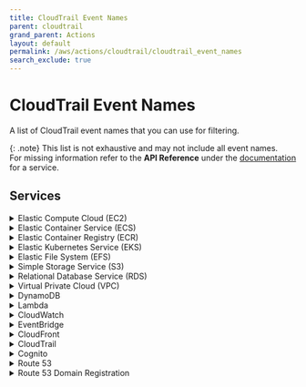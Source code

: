 ```yaml
---
title: CloudTrail Event Names
parent: cloudtrail
grand_parent: Actions
layout: default
permalink: /aws/actions/cloudtrail/cloudtrail_event_names
search_exclude: true
---
```


# CloudTrail Event Names

A list of CloudTrail event names that you can use for filtering.<br/>

{: .note}
This list is not exhaustive and may not include all event names.<br/>
For missing information refer to the **API Reference** under the [documentation](https://docs.aws.amazon.com/) for a service.

## Services

<details>
<summary>Elastic Compute Cloud (EC2)</summary>
<ul>
<li>AcceptReservedInstancesExchangeQuote</li>
<li>AcceptTransitGatewayMulticastDomainAssociations</li>
<li>AcceptTransitGatewayPeeringAttachment</li>
<li>AcceptTransitGatewayVpcAttachment</li>
<li>AcceptVpcEndpointConnections</li>
<li>AcceptVpcPeeringConnection</li>
<li>AdvertiseByoipCidr</li>
<li>AllocateAddress</li>
<li>AllocateHosts</li>
<li>AllocateIpamPoolCidr</li>
<li>ApplySecurityGroupsToClientVpnTargetNetwork</li>
<li>AssignIpv6Addresses</li>
<li>AssignPrivateIpAddresses</li>
<li>AssignPrivateNatGatewayAddress</li>
<li>AssociateAddress</li>
<li>AssociateClientVpnTargetNetwork</li>
<li>AssociateDhcpOptions</li>
<li>AssociateEnclaveCertificateIamRole</li>
<li>AssociateIamInstanceProfile</li>
<li>AssociateInstanceEventWindow</li>
<li>AssociateIpamByoasn</li>
<li>AssociateIpamResourceDiscovery</li>
<li>AssociateNatGatewayAddress</li>
<li>AssociateRouteTable</li>
<li>AssociateSubnetCidrBlock</li>
<li>AssociateTransitGatewayMulticastDomain</li>
<li>AssociateTransitGatewayPolicyTable</li>
<li>AssociateTransitGatewayRouteTable</li>
<li>AssociateTrunkInterface</li>
<li>AssociateVpcCidrBlock</li>
<li>AttachClassicLinkVpc</li>
<li>AttachInternetGateway</li>
<li>AttachNetworkInterface</li>
<li>AttachVerifiedAccessTrustProvider</li>
<li>AttachVolume</li>
<li>AttachVpnGateway</li>
<li>AuthorizeClientVpnIngress</li>
<li>AuthorizeSecurityGroupEgress</li>
<li>AuthorizeSecurityGroupIngress</li>
<li>BundleInstance</li>
<li>CancelBundleTask</li>
<li>CancelCapacityReservation</li>
<li>CancelCapacityReservationFleets</li>
<li>CancelConversionTask</li>
<li>CancelExportTask</li>
<li>CancelImageLaunchPermission</li>
<li>CancelImportTask</li>
<li>CancelReservedInstancesListing</li>
<li>CancelSpotFleetRequests</li>
<li>CancelSpotInstanceRequests</li>
<li>ConfirmProductInstance</li>
<li>CopyFpgaImage</li>
<li>CopyImage</li>
<li>CopySnapshot</li>
<li>CreateCapacityReservation</li>
<li>CreateCapacityReservationFleet</li>
<li>CreateCarrierGateway</li>
<li>CreateClientVpnEndpoint</li>
<li>CreateClientVpnRoute</li>
<li>CreateCoipCidr</li>
<li>CreateCoipPool</li>
<li>CreateCustomerGateway</li>
<li>CreateDefaultSubnet</li>
<li>CreateDefaultVpc</li>
<li>CreateDhcpOptions</li>
<li>CreateEgressOnlyInternetGateway</li>
<li>CreateFleet</li>
<li>CreateFlowLogs</li>
<li>CreateFpgaImage</li>
<li>CreateImage</li>
<li>CreateInstanceConnectEndpoint</li>
<li>CreateInstanceEventWindow</li>
<li>CreateInstanceExportTask</li>
<li>CreateInternetGateway</li>
<li>CreateIpam</li>
<li>CreateIpamPool</li>
<li>CreateIpamResourceDiscovery</li>
<li>CreateIpamScope</li>
<li>CreateKeyPair</li>
<li>CreateLaunchTemplate</li>
<li>CreateLaunchTemplateVersion</li>
<li>CreateLocalGatewayRoute</li>
<li>CreateLocalGatewayRouteTable</li>
<li>CreateLocalGatewayRouteTableVirtualInterfaceGroupAssociation</li>
<li>CreateLocalGatewayRouteTableVpcAssociation</li>
<li>CreateManagedPrefixList</li>
<li>CreateNatGateway</li>
<li>CreateNetworkAcl</li>
<li>CreateNetworkAclEntry</li>
<li>CreateNetworkInsightsAccessScope</li>
<li>CreateNetworkInsightsPath</li>
<li>CreateNetworkInterface</li>
<li>CreateNetworkInterfacePermission</li>
<li>CreatePlacementGroup</li>
<li>CreatePublicIpv4Pool</li>
<li>CreateReplaceRootVolumeTask</li>
<li>CreateReservedInstancesListing</li>
<li>CreateRestoreImageTask</li>
<li>CreateRoute</li>
<li>CreateRouteTable</li>
<li>CreateSecurityGroup</li>
<li>CreateSnapshot</li>
<li>CreateSnapshots</li>
<li>CreateSpotDatafeedSubscription</li>
<li>CreateStoreImageTask</li>
<li>CreateSubnet</li>
<li>CreateSubnetCidrReservation</li>
<li>CreateTags</li>
<li>CreateTrafficMirrorFilter</li>
<li>CreateTrafficMirrorFilterRule</li>
<li>CreateTrafficMirrorSession</li>
<li>CreateTrafficMirrorTarget</li>
<li>CreateTransitGateway</li>
<li>CreateTransitGatewayConnect</li>
<li>CreateTransitGatewayConnectPeer</li>
<li>CreateTransitGatewayMulticastDomain</li>
<li>CreateTransitGatewayPeeringAttachment</li>
<li>CreateTransitGatewayPolicyTable</li>
<li>CreateTransitGatewayPrefixListReference</li>
<li>CreateTransitGatewayRoute</li>
<li>CreateTransitGatewayRouteTable</li>
<li>CreateTransitGatewayRouteTableAnnouncement</li>
<li>CreateTransitGatewayVpcAttachment</li>
<li>CreateVerifiedAccessEndpoint</li>
<li>CreateVerifiedAccessGroup</li>
<li>CreateVerifiedAccessInstance</li>
<li>CreateVerifiedAccessTrustProvider</li>
<li>CreateVolume</li>
<li>CreateVpc</li>
<li>CreateVpcEndpoint</li>
<li>CreateVpcEndpointConnectionNotification</li>
<li>CreateVpcEndpointServiceConfiguration</li>
<li>CreateVpcPeeringConnection</li>
<li>CreateVpnConnection</li>
<li>CreateVpnConnectionRoute</li>
<li>CreateVpnGateway</li>
<li>DeleteCarrierGateway</li>
<li>DeleteClientVpnEndpoint</li>
<li>DeleteClientVpnRoute</li>
<li>DeleteCoipCidr</li>
<li>DeleteCoipPool</li>
<li>DeleteCustomerGateway</li>
<li>DeleteDhcpOptions</li>
<li>DeleteEgressOnlyInternetGateway</li>
<li>DeleteFleets</li>
<li>DeleteFlowLogs</li>
<li>DeleteFpgaImage</li>
<li>DeleteInstanceConnectEndpoint</li>
<li>DeleteInstanceEventWindow</li>
<li>DeleteInternetGateway</li>
<li>DeleteIpam</li>
<li>DeleteIpamPool</li>
<li>DeleteIpamResourceDiscovery</li>
<li>DeleteIpamScope</li>
<li>DeleteKeyPair</li>
<li>DeleteLaunchTemplate</li>
<li>DeleteLaunchTemplateVersions</li>
<li>DeleteLocalGatewayRoute</li>
<li>DeleteLocalGatewayRouteTable</li>
<li>DeleteLocalGatewayRouteTableVirtualInterfaceGroupAssociation</li>
<li>DeleteLocalGatewayRouteTableVpcAssociation</li>
<li>DeleteManagedPrefixList</li>
<li>DeleteNatGateway</li>
<li>DeleteNetworkAcl</li>
<li>DeleteNetworkAclEntry</li>
<li>DeleteNetworkInsightsAccessScope</li>
<li>DeleteNetworkInsightsAccessScopeAnalysis</li>
<li>DeleteNetworkInsightsAnalysis</li>
<li>DeleteNetworkInsightsPath</li>
<li>DeleteNetworkInterface</li>
<li>DeleteNetworkInterfacePermission</li>
<li>DeletePlacementGroup</li>
<li>DeletePublicIpv4Pool</li>
<li>DeleteQueuedReservedInstances</li>
<li>DeleteRoute</li>
<li>DeleteRouteTable</li>
<li>DeleteSecurityGroup</li>
<li>DeleteSnapshot</li>
<li>DeleteSpotDatafeedSubscription</li>
<li>DeleteSubnet</li>
<li>DeleteSubnetCidrReservation</li>
<li>DeleteTags</li>
<li>DeleteTrafficMirrorFilter</li>
<li>DeleteTrafficMirrorFilterRule</li>
<li>DeleteTrafficMirrorSession</li>
<li>DeleteTrafficMirrorTarget</li>
<li>DeleteTransitGateway</li>
<li>DeleteTransitGatewayConnect</li>
<li>DeleteTransitGatewayConnectPeer</li>
<li>DeleteTransitGatewayMulticastDomain</li>
<li>DeleteTransitGatewayPeeringAttachment</li>
<li>DeleteTransitGatewayPolicyTable</li>
<li>DeleteTransitGatewayPrefixListReference</li>
<li>DeleteTransitGatewayRoute</li>
<li>DeleteTransitGatewayRouteTable</li>
<li>DeleteTransitGatewayRouteTableAnnouncement</li>
<li>DeleteTransitGatewayVpcAttachment</li>
<li>DeleteVerifiedAccessEndpoint</li>
<li>DeleteVerifiedAccessGroup</li>
<li>DeleteVerifiedAccessInstance</li>
<li>DeleteVerifiedAccessTrustProvider</li>
<li>DeleteVolume</li>
<li>DeleteVpc</li>
<li>DeleteVpcEndpointConnectionNotifications</li>
<li>DeleteVpcEndpoints</li>
<li>DeleteVpcEndpointServiceConfigurations</li>
<li>DeleteVpcPeeringConnection</li>
<li>DeleteVpnConnection</li>
<li>DeleteVpnConnectionRoute</li>
<li>DeleteVpnGateway</li>
<li>DeprovisionByoipCidr</li>
<li>DeprovisionIpamByoasn</li>
<li>DeprovisionIpamPoolCidr</li>
<li>DeprovisionPublicIpv4PoolCidr</li>
<li>DeregisterImage</li>
<li>DeregisterInstanceEventNotificationAttributes</li>
<li>DeregisterTransitGatewayMulticastGroupMembers</li>
<li>DeregisterTransitGatewayMulticastGroupSources</li>
<li>DescribeAccountAttributes</li>
<li>DescribeAddresses</li>
<li>DescribeAddressesAttribute</li>
<li>DescribeAddressTransfers</li>
<li>DescribeAggregateIdFormat</li>
<li>DescribeAvailabilityZones</li>
<li>DescribeAwsNetworkPerformanceMetricSubscriptions</li>
<li>DescribeBundleTasks</li>
<li>DescribeByoipCidrs</li>
<li>DescribeCapacityBlockOfferings</li>
<li>DescribeCapacityReservationFleets</li>
<li>DescribeCapacityReservations</li>
<li>DescribeCarrierGateways</li>
<li>DescribeClassicLinkInstances</li>
<li>DescribeClientVpnAuthorizationRules</li>
<li>DescribeClientVpnConnections</li>
<li>DescribeClientVpnEndpoints</li>
<li>DescribeClientVpnRoutes</li>
<li>DescribeClientVpnTargetNetworks</li>
<li>DescribeCoipPools</li>
<li>DescribeConversionTasks</li>
<li>DescribeCustomerGateways</li>
<li>DescribeDhcpOptions</li>
<li>DescribeEgressOnlyInternetGateways</li>
<li>DescribeElasticGpus</li>
<li>DescribeExportImageTasks</li>
<li>DescribeExportTasks</li>
<li>DescribeFastLaunchImages</li>
<li>DescribeFastSnapshotRestores</li>
<li>DescribeFleetHistory</li>
<li>DescribeFleetInstances</li>
<li>DescribeFleets</li>
<li>DescribeFlowLogs</li>
<li>DescribeFpgaImageAttribute</li>
<li>DescribeFpgaImages</li>
<li>DescribeHostReservationOfferings</li>
<li>DescribeHostReservations</li>
<li>DescribeHosts</li>
<li>DescribeIamInstanceProfileAssociations</li>
<li>DescribeIdentityIdFormat</li>
<li>DescribeIdFormat</li>
<li>DescribeImageAttribute</li>
<li>DescribeImages</li>
<li>DescribeImportImageTasks</li>
<li>DescribeImportSnapshotTasks</li>
<li>DescribeInstanceAttribute</li>
<li>DescribeInstanceConnectEndpoints</li>
<li>DescribeInstanceCreditSpecifications</li>
<li>DescribeInstanceEventNotificationAttributes</li>
<li>DescribeInstanceEventWindows</li>
<li>DescribeInstances</li>
<li>DescribeInstanceStatus</li>
<li>DescribeInstanceTopology</li>
<li>DescribeInstanceTypeOfferings</li>
<li>DescribeInstanceTypes</li>
<li>DescribeInternetGateways</li>
<li>DescribeIpamByoasn</li>
<li>DescribeIpamPools</li>
<li>DescribeIpamResourceDiscoveries</li>
<li>DescribeIpamResourceDiscoveryAssociations</li>
<li>DescribeIpams</li>
<li>DescribeIpamScopes</li>
<li>DescribeIpv6Pools</li>
<li>DescribeKeyPairs</li>
<li>DescribeLaunchTemplates</li>
<li>DescribeLaunchTemplateVersions</li>
<li>DescribeLocalGatewayRouteTables</li>
<li>DescribeLocalGatewayRouteTableVirtualInterfaceGroupAssociations</li>
<li>DescribeLocalGatewayRouteTableVpcAssociations</li>
<li>DescribeLocalGateways</li>
<li>DescribeLocalGatewayVirtualInterfaceGroups</li>
<li>DescribeLocalGatewayVirtualInterfaces</li>
<li>DescribeLockedSnapshots</li>
<li>DescribeMacHosts</li>
<li>DescribeManagedPrefixLists</li>
<li>DescribeMovingAddresses</li>
<li>DescribeNatGateways</li>
<li>DescribeNetworkAcls</li>
<li>DescribeNetworkInsightsAccessScopeAnalyses</li>
<li>DescribeNetworkInsightsAccessScopes</li>
<li>DescribeNetworkInsightsAnalyses</li>
<li>DescribeNetworkInsightsPaths</li>
<li>DescribeNetworkInterfaceAttribute</li>
<li>DescribeNetworkInterfacePermissions</li>
<li>DescribeNetworkInterfaces</li>
<li>DescribePlacementGroups</li>
<li>DescribePrefixLists</li>
<li>DescribePrincipalIdFormat</li>
<li>DescribePublicIpv4Pools</li>
<li>DescribeRegions</li>
<li>DescribeReplaceRootVolumeTasks</li>
<li>DescribeReservedInstances</li>
<li>DescribeReservedInstancesListings</li>
<li>DescribeReservedInstancesModifications</li>
<li>DescribeReservedInstancesOfferings</li>
<li>DescribeRouteTables</li>
<li>DescribeScheduledInstanceAvailability</li>
<li>DescribeScheduledInstances</li>
<li>DescribeSecurityGroupReferences</li>
<li>DescribeSecurityGroupRules</li>
<li>DescribeSecurityGroups</li>
<li>DescribeSnapshotAttribute</li>
<li>DescribeSnapshots</li>
<li>DescribeSnapshotTierStatus</li>
<li>DescribeSpotDatafeedSubscription</li>
<li>DescribeSpotFleetInstances</li>
<li>DescribeSpotFleetRequestHistory</li>
<li>DescribeSpotFleetRequests</li>
<li>DescribeSpotInstanceRequests</li>
<li>DescribeSpotPriceHistory</li>
<li>DescribeStaleSecurityGroups</li>
<li>DescribeStoreImageTasks</li>
<li>DescribeSubnets</li>
<li>DescribeTags</li>
<li>DescribeTrafficMirrorFilters</li>
<li>DescribeTrafficMirrorSessions</li>
<li>DescribeTrafficMirrorTargets</li>
<li>DescribeTransitGatewayAttachments</li>
<li>DescribeTransitGatewayConnectPeers</li>
<li>DescribeTransitGatewayConnects</li>
<li>DescribeTransitGatewayMulticastDomains</li>
<li>DescribeTransitGatewayPeeringAttachments</li>
<li>DescribeTransitGatewayPolicyTables</li>
<li>DescribeTransitGatewayRouteTableAnnouncements</li>
<li>DescribeTransitGatewayRouteTables</li>
<li>DescribeTransitGateways</li>
<li>DescribeTransitGatewayVpcAttachments</li>
<li>DescribeTrunkInterfaceAssociations</li>
<li>DescribeVerifiedAccessEndpoints</li>
<li>DescribeVerifiedAccessGroups</li>
<li>DescribeVerifiedAccessInstanceLoggingConfigurations</li>
<li>DescribeVerifiedAccessInstances</li>
<li>DescribeVerifiedAccessTrustProviders</li>
<li>DescribeVolumeAttribute</li>
<li>DescribeVolumes</li>
<li>DescribeVolumesModifications</li>
<li>DescribeVolumeStatus</li>
<li>DescribeVpcAttribute</li>
<li>DescribeVpcClassicLink</li>
<li>DescribeVpcClassicLinkDnsSupport</li>
<li>DescribeVpcEndpointConnectionNotifications</li>
<li>DescribeVpcEndpointConnections</li>
<li>DescribeVpcEndpoints</li>
<li>DescribeVpcEndpointServiceConfigurations</li>
<li>DescribeVpcEndpointServicePermissions</li>
<li>DescribeVpcEndpointServices</li>
<li>DescribeVpcPeeringConnections</li>
<li>DescribeVpcs</li>
<li>DescribeVpnConnections</li>
<li>DescribeVpnGateways</li>
<li>DetachClassicLinkVpc</li>
<li>DetachInternetGateway</li>
<li>DetachNetworkInterface</li>
<li>DetachVerifiedAccessTrustProvider</li>
<li>DetachVolume</li>
<li>DetachVpnGateway</li>
<li>DisableAddressTransfer</li>
<li>DisableAwsNetworkPerformanceMetricSubscription</li>
<li>DisableEbsEncryptionByDefault</li>
<li>DisableFastLaunch</li>
<li>DisableFastSnapshotRestores</li>
<li>DisableImage</li>
<li>DisableImageBlockPublicAccess</li>
<li>DisableImageDeprecation</li>
<li>DisableIpamOrganizationAdminAccount</li>
<li>DisableSerialConsoleAccess</li>
<li>DisableSnapshotBlockPublicAccess</li>
<li>DisableTransitGatewayRouteTablePropagation</li>
<li>DisableVgwRoutePropagation</li>
<li>DisableVpcClassicLink</li>
<li>DisableVpcClassicLinkDnsSupport</li>
<li>DisassociateAddress</li>
<li>DisassociateClientVpnTargetNetwork</li>
<li>DisassociateEnclaveCertificateIamRole</li>
<li>DisassociateIamInstanceProfile</li>
<li>DisassociateInstanceEventWindow</li>
<li>DisassociateIpamByoasn</li>
<li>DisassociateIpamResourceDiscovery</li>
<li>DisassociateNatGatewayAddress</li>
<li>DisassociateRouteTable</li>
<li>DisassociateSubnetCidrBlock</li>
<li>DisassociateTransitGatewayMulticastDomain</li>
<li>DisassociateTransitGatewayPolicyTable</li>
<li>DisassociateTransitGatewayRouteTable</li>
<li>DisassociateTrunkInterface</li>
<li>DisassociateVpcCidrBlock</li>
<li>EnableAddressTransfer</li>
<li>EnableAwsNetworkPerformanceMetricSubscription</li>
<li>EnableEbsEncryptionByDefault</li>
<li>EnableFastLaunch</li>
<li>EnableFastSnapshotRestores</li>
<li>EnableImage</li>
<li>EnableImageBlockPublicAccess</li>
<li>EnableImageDeprecation</li>
<li>EnableIpamOrganizationAdminAccount</li>
<li>EnableReachabilityAnalyzerOrganizationSharing</li>
<li>EnableSerialConsoleAccess</li>
<li>EnableSnapshotBlockPublicAccess</li>
<li>EnableTransitGatewayRouteTablePropagation</li>
<li>EnableVgwRoutePropagation</li>
<li>EnableVolumeIO</li>
<li>EnableVpcClassicLink</li>
<li>EnableVpcClassicLinkDnsSupport</li>
<li>ExportClientVpnClientCertificateRevocationList</li>
<li>ExportClientVpnClientConfiguration</li>
<li>ExportImage</li>
<li>ExportTransitGatewayRoutes</li>
<li>GetAssociatedEnclaveCertificateIamRoles</li>
<li>GetAssociatedIpv6PoolCidrs</li>
<li>GetAwsNetworkPerformanceData</li>
<li>GetCapacityReservationUsage</li>
<li>GetCoipPoolUsage</li>
<li>GetConsoleOutput</li>
<li>GetConsoleScreenshot</li>
<li>GetDefaultCreditSpecification</li>
<li>GetEbsDefaultKmsKeyId</li>
<li>GetEbsEncryptionByDefault</li>
<li>GetFlowLogsIntegrationTemplate</li>
<li>GetGroupsForCapacityReservation</li>
<li>GetHostReservationPurchasePreview</li>
<li>GetImageBlockPublicAccessState</li>
<li>GetInstanceMetadataDefaults</li>
<li>GetInstanceTypesFromInstanceRequirements</li>
<li>GetInstanceUefiData</li>
<li>GetIpamAddressHistory</li>
<li>GetIpamDiscoveredAccounts</li>
<li>GetIpamDiscoveredPublicAddresses</li>
<li>GetIpamDiscoveredResourceCidrs</li>
<li>GetIpamPoolAllocations</li>
<li>GetIpamPoolCidrs</li>
<li>GetIpamResourceCidrs</li>
<li>GetLaunchTemplateData</li>
<li>GetManagedPrefixListAssociations</li>
<li>GetManagedPrefixListEntries</li>
<li>GetNetworkInsightsAccessScopeAnalysisFindings</li>
<li>GetNetworkInsightsAccessScopeContent</li>
<li>GetPasswordData</li>
<li>GetReservedInstancesExchangeQuote</li>
<li>GetSecurityGroupsForVpc</li>
<li>GetSerialConsoleAccessStatus</li>
<li>GetSnapshotBlockPublicAccessState</li>
<li>GetSpotPlacementScores</li>
<li>GetSubnetCidrReservations</li>
<li>GetTransitGatewayAttachmentPropagations</li>
<li>GetTransitGatewayMulticastDomainAssociations</li>
<li>GetTransitGatewayPolicyTableAssociations</li>
<li>GetTransitGatewayPolicyTableEntries</li>
<li>GetTransitGatewayPrefixListReferences</li>
<li>GetTransitGatewayRouteTableAssociations</li>
<li>GetTransitGatewayRouteTablePropagations</li>
<li>GetVerifiedAccessEndpointPolicy</li>
<li>GetVerifiedAccessGroupPolicy</li>
<li>GetVpnConnectionDeviceSampleConfiguration</li>
<li>GetVpnConnectionDeviceTypes</li>
<li>GetVpnTunnelReplacementStatus</li>
<li>ImportClientVpnClientCertificateRevocationList</li>
<li>ImportImage</li>
<li>ImportInstance</li>
<li>ImportKeyPair</li>
<li>ImportSnapshot</li>
<li>ImportVolume</li>
<li>ListImagesInRecycleBin</li>
<li>ListSnapshotsInRecycleBin</li>
<li>LockSnapshot</li>
<li>ModifyAddressAttribute</li>
<li>ModifyAvailabilityZoneGroup</li>
<li>ModifyCapacityReservation</li>
<li>ModifyCapacityReservationFleet</li>
<li>ModifyClientVpnEndpoint</li>
<li>ModifyDefaultCreditSpecification</li>
<li>ModifyEbsDefaultKmsKeyId</li>
<li>ModifyFleet</li>
<li>ModifyFpgaImageAttribute</li>
<li>ModifyHosts</li>
<li>ModifyIdentityIdFormat</li>
<li>ModifyIdFormat</li>
<li>ModifyImageAttribute</li>
<li>ModifyInstanceAttribute</li>
<li>ModifyInstanceCapacityReservationAttributes</li>
<li>ModifyInstanceCreditSpecification</li>
<li>ModifyInstanceEventStartTime</li>
<li>ModifyInstanceEventWindow</li>
<li>ModifyInstanceMaintenanceOptions</li>
<li>ModifyInstanceMetadataDefaults</li>
<li>ModifyInstanceMetadataOptions</li>
<li>ModifyInstancePlacement</li>
<li>ModifyIpam</li>
<li>ModifyIpamPool</li>
<li>ModifyIpamResourceCidr</li>
<li>ModifyIpamResourceDiscovery</li>
<li>ModifyIpamScope</li>
<li>ModifyLaunchTemplate</li>
<li>ModifyLocalGatewayRoute</li>
<li>ModifyManagedPrefixList</li>
<li>ModifyNetworkInterfaceAttribute</li>
<li>ModifyPrivateDnsNameOptions</li>
<li>ModifyReservedInstances</li>
<li>ModifySecurityGroupRules</li>
<li>ModifySnapshotAttribute</li>
<li>ModifySnapshotTier</li>
<li>ModifySpotFleetRequest</li>
<li>ModifySubnetAttribute</li>
<li>ModifyTrafficMirrorFilterNetworkServices</li>
<li>ModifyTrafficMirrorFilterRule</li>
<li>ModifyTrafficMirrorSession</li>
<li>ModifyTransitGateway</li>
<li>ModifyTransitGatewayPrefixListReference</li>
<li>ModifyTransitGatewayVpcAttachment</li>
<li>ModifyVerifiedAccessEndpoint</li>
<li>ModifyVerifiedAccessEndpointPolicy</li>
<li>ModifyVerifiedAccessGroup</li>
<li>ModifyVerifiedAccessGroupPolicy</li>
<li>ModifyVerifiedAccessInstance</li>
<li>ModifyVerifiedAccessInstanceLoggingConfiguration</li>
<li>ModifyVerifiedAccessTrustProvider</li>
<li>ModifyVolume</li>
<li>ModifyVolumeAttribute</li>
<li>ModifyVpcAttribute</li>
<li>ModifyVpcEndpoint</li>
<li>ModifyVpcEndpointConnectionNotification</li>
<li>ModifyVpcEndpointServiceConfiguration</li>
<li>ModifyVpcEndpointServicePayerResponsibility</li>
<li>ModifyVpcEndpointServicePermissions</li>
<li>ModifyVpcPeeringConnectionOptions</li>
<li>ModifyVpcTenancy</li>
<li>ModifyVpnConnection</li>
<li>ModifyVpnConnectionOptions</li>
<li>ModifyVpnTunnelCertificate</li>
<li>ModifyVpnTunnelOptions</li>
<li>MonitorInstances</li>
<li>MoveAddressToVpc</li>
<li>MoveByoipCidrToIpam</li>
<li>ProvisionByoipCidr</li>
<li>ProvisionIpamByoasn</li>
<li>ProvisionIpamPoolCidr</li>
<li>ProvisionPublicIpv4PoolCidr</li>
<li>PurchaseCapacityBlock</li>
<li>PurchaseHostReservation</li>
<li>PurchaseReservedInstancesOffering</li>
<li>PurchaseScheduledInstances</li>
<li>RebootInstances</li>
<li>RegisterImage</li>
<li>RegisterInstanceEventNotificationAttributes</li>
<li>RegisterTransitGatewayMulticastGroupMembers</li>
<li>RegisterTransitGatewayMulticastGroupSources</li>
<li>RejectTransitGatewayMulticastDomainAssociations</li>
<li>RejectTransitGatewayPeeringAttachment</li>
<li>RejectTransitGatewayVpcAttachment</li>
<li>RejectVpcEndpointConnections</li>
<li>RejectVpcPeeringConnection</li>
<li>ReleaseAddress</li>
<li>ReleaseHosts</li>
<li>ReleaseIpamPoolAllocation</li>
<li>ReplaceIamInstanceProfileAssociation</li>
<li>ReplaceNetworkAclAssociation</li>
<li>ReplaceNetworkAclEntry</li>
<li>ReplaceRoute</li>
<li>ReplaceRouteTableAssociation</li>
<li>ReplaceTransitGatewayRoute</li>
<li>ReplaceVpnTunnel</li>
<li>ReportInstanceStatus</li>
<li>RequestSpotFleet</li>
<li>RequestSpotInstances</li>
<li>ResetAddressAttribute</li>
<li>ResetEbsDefaultKmsKeyId</li>
<li>ResetFpgaImageAttribute</li>
<li>ResetImageAttribute</li>
<li>ResetInstanceAttribute</li>
<li>ResetNetworkInterfaceAttribute</li>
<li>ResetSnapshotAttribute</li>
<li>RestoreAddressToClassic</li>
<li>RestoreImageFromRecycleBin</li>
<li>RestoreManagedPrefixListVersion</li>
<li>RestoreSnapshotFromRecycleBin</li>
<li>RestoreSnapshotTier</li>
<li>RevokeClientVpnIngress</li>
<li>RevokeSecurityGroupEgress</li>
<li>RevokeSecurityGroupIngress</li>
<li>RunInstances</li>
<li>RunScheduledInstances</li>
<li>SearchLocalGatewayRoutes</li>
<li>SearchTransitGatewayMulticastGroups</li>
<li>SearchTransitGatewayRoutes</li>
<li>SendDiagnosticInterrupt</li>
<li>StartInstances</li>
<li>StartNetworkInsightsAccessScopeAnalysis</li>
<li>StartNetworkInsightsAnalysis</li>
<li>StartVpcEndpointServicePrivateDnsVerification</li>
<li>StopInstances</li>
<li>TerminateClientVpnConnections</li>
<li>TerminateInstances</li>
<li>UnassignIpv6Addresses</li>
<li>UnassignPrivateIpAddresses</li>
<li>UnassignPrivateNatGatewayAddress</li>
<li>UnlockSnapshot</li>
<li>UnmonitorInstances</li>
<li>UpdateSecurityGroupRuleDescriptionsEgress</li>
<li>UpdateSecurityGroupRuleDescriptionsIngress</li>
<li>WithdrawByoipCidr</li>
</ul>
</details>

<details>
<summary>Elastic Container Service (ECS)</summary>
<ul>
<li>CreateCapacityProvider</li>
<li>CreateCluster</li>
<li>CreateService</li>
<li>CreateTaskSet</li>
<li>DeleteAccountSetting</li>
<li>DeleteAttributes</li>
<li>DeleteCapacityProvider</li>
<li>DeleteCluster</li>
<li>DeleteService</li>
<li>DeleteTaskDefinitions</li>
<li>DeleteTaskSet</li>
<li>DeregisterContainerInstance</li>
<li>DeregisterTaskDefinition</li>
<li>DescribeCapacityProviders</li>
<li>DescribeClusters</li>
<li>DescribeContainerInstances</li>
<li>DescribeServices</li>
<li>DescribeTaskDefinition</li>
<li>DescribeTasks</li>
<li>DescribeTaskSets</li>
<li>DiscoverPollEndpoint</li>
<li>ExecuteCommand</li>
<li>GetTaskProtection</li>
<li>ListAccountSettings</li>
<li>ListAttributes</li>
<li>ListClusters</li>
<li>ListContainerInstances</li>
<li>ListServices</li>
<li>ListServicesByNamespace</li>
<li>ListTagsForResource</li>
<li>ListTaskDefinitionFamilies</li>
<li>ListTaskDefinitions</li>
<li>ListTasks</li>
<li>PutAccountSetting</li>
<li>PutAccountSettingDefault</li>
<li>PutAttributes</li>
<li>PutClusterCapacityProviders</li>
<li>RegisterContainerInstance</li>
<li>RegisterTaskDefinition</li>
<li>RunTask</li>
<li>StartTask</li>
<li>StopTask</li>
<li>SubmitAttachmentStateChanges</li>
<li>SubmitContainerStateChange</li>
<li>SubmitTaskStateChange</li>
<li>TagResource</li>
<li>UntagResource</li>
<li>UpdateCapacityProvider</li>
<li>UpdateCluster</li>
<li>UpdateClusterSettings</li>
<li>UpdateContainerAgent</li>
<li>UpdateContainerInstancesState</li>
<li>UpdateService</li>
<li>UpdateServicePrimaryTaskSet</li>
<li>UpdateTaskProtection</li>
<li>UpdateTaskSet</li>
</ul>
</details>

<details>
<summary>Elastic Container Registry (ECR)</summary>
<ul>
<li>BatchCheckLayerAvailability</li>
<li>BatchDeleteImage</li>
<li>BatchGetImage</li>
<li>BatchGetRepositoryScanningConfiguration</li>
<li>CompleteLayerUpload</li>
<li>CreatePullThroughCacheRule</li>
<li>CreateRepository</li>
<li>DeleteLifecyclePolicy</li>
<li>DeletePullThroughCacheRule</li>
<li>DeleteRegistryPolicy</li>
<li>DeleteRepository</li>
<li>DeleteRepositoryPolicy</li>
<li>DescribeImageReplicationStatus</li>
<li>DescribeImages</li>
<li>DescribeImageScanFindings</li>
<li>DescribePullThroughCacheRules</li>
<li>DescribeRegistry</li>
<li>DescribeRepositories</li>
<li>GetAuthorizationToken</li>
<li>GetDownloadUrlForLayer</li>
<li>GetLifecyclePolicy</li>
<li>GetLifecyclePolicyPreview</li>
<li>GetRegistryPolicy</li>
<li>GetRegistryScanningConfiguration</li>
<li>GetRepositoryPolicy</li>
<li>InitiateLayerUpload</li>
<li>ListImages</li>
<li>ListTagsForResource</li>
<li>PutImage</li>
<li>PutImageScanningConfiguration</li>
<li>PutImageTagMutability</li>
<li>PutLifecyclePolicy</li>
<li>PutRegistryPolicy</li>
<li>PutRegistryScanningConfiguration</li>
<li>PutReplicationConfiguration</li>
<li>SetRepositoryPolicy</li>
<li>StartImageScan</li>
<li>StartLifecyclePolicyPreview</li>
<li>TagResource</li>
<li>UntagResource</li>
<li>UpdatePullThroughCacheRule</li>
<li>UploadLayerPart</li>
<li>ValidatePullThroughCacheRule</li>
</ul>
</details>

<details>
<summary>Elastic Kubernetes Service (EKS)</summary>
<ul>
<li>AssociateAccessPolicy</li>
<li>AssociateEncryptionConfig</li>
<li>AssociateIdentityProviderConfig</li>
<li>CreateAccessEntry</li>
<li>CreateAddon</li>
<li>CreateCluster</li>
<li>CreateEksAnywhereSubscription</li>
<li>CreateFargateProfile</li>
<li>CreateNodegroup</li>
<li>CreatePodIdentityAssociation</li>
<li>DeleteAccessEntry</li>
<li>DeleteAddon</li>
<li>DeleteCluster</li>
<li>DeleteEksAnywhereSubscription</li>
<li>DeleteFargateProfile</li>
<li>DeleteNodegroup</li>
<li>DeletePodIdentityAssociation</li>
<li>DeregisterCluster</li>
<li>DescribeAccessEntry</li>
<li>DescribeAddon</li>
<li>DescribeAddonConfiguration</li>
<li>DescribeAddonVersions</li>
<li>DescribeCluster</li>
<li>DescribeEksAnywhereSubscription</li>
<li>DescribeFargateProfile</li>
<li>DescribeIdentityProviderConfig</li>
<li>DescribeInsight</li>
<li>DescribeNodegroup</li>
<li>DescribePodIdentityAssociation</li>
<li>DescribeUpdate</li>
<li>DisassociateAccessPolicy</li>
<li>DisassociateIdentityProviderConfig</li>
<li>ListAccessEntries</li>
<li>ListAccessPolicies</li>
<li>ListAddons</li>
<li>ListAssociatedAccessPolicies</li>
<li>ListClusters</li>
<li>ListEksAnywhereSubscriptions</li>
<li>ListFargateProfiles</li>
<li>ListIdentityProviderConfigs</li>
<li>ListInsights</li>
<li>ListNodegroups</li>
<li>ListPodIdentityAssociations</li>
<li>ListTagsForResource</li>
<li>ListUpdates</li>
<li>RegisterCluster</li>
<li>TagResource</li>
<li>UntagResource</li>
<li>UpdateAccessEntry</li>
<li>UpdateAddon</li>
<li>UpdateClusterConfig</li>
<li>UpdateClusterVersion</li>
<li>UpdateEksAnywhereSubscription</li>
<li>UpdateNodegroupConfig</li>
<li>UpdateNodegroupVersion</li>
<li>UpdatePodIdentityAssociation</li>
</ul>
</details>

<details>
<summary>Elastic File System (EFS)</summary>
<ul>
<li>CreateAccessPoint</li>
<li>CreateFileSystem</li>
<li>CreateMountTarget</li>
<li>CreateReplicationConfiguration</li>
<li>CreateTags</li>
<li>DeleteAccessPoint</li>
<li>DeleteFileSystem</li>
<li>DeleteFileSystemPolicy</li>
<li>DeleteMountTarget</li>
<li>DeleteReplicationConfiguration</li>
<li>DeleteTags</li>
<li>DescribeAccessPoints</li>
<li>DescribeAccountPreferences</li>
<li>DescribeBackupPolicy</li>
<li>DescribeFileSystemPolicy</li>
<li>DescribeFileSystems</li>
<li>DescribeLifecycleConfiguration</li>
<li>DescribeMountTargets</li>
<li>DescribeMountTargetSecurityGroups</li>
<li>DescribeReplicationConfigurations</li>
<li>DescribeTags</li>
<li>ListTagsForResource</li>
<li>ModifyMountTargetSecurityGroups</li>
<li>PutAccountPreferences</li>
<li>PutBackupPolicy</li>
<li>PutFileSystemPolicy</li>
<li>PutLifecycleConfiguration</li>
<li>TagResource</li>
<li>UntagResource</li>
<li>UpdateFileSystem</li>
<li>UpdateFileSystemProtection</li>
</ul>
</details>

<details>
<summary>Simple Storage Service (S3)</summary>
<ul>
<li>AbortMultipartUpload</li>
<li>CompleteMultipartUpload</li>
<li>CopyObject</li>
<li>CreateBucket</li>
<li>CreateMultipartUpload</li>
<li>CreateSession</li>
<li>DeleteBucket</li>
<li>DeleteBucketAnalyticsConfiguration</li>
<li>DeleteBucketCors</li>
<li>DeleteBucketEncryption</li>
<li>DeleteBucketIntelligentTieringConfiguration</li>
<li>DeleteBucketInventoryConfiguration</li>
<li>DeleteBucketLifecycle</li>
<li>DeleteBucketMetricsConfiguration</li>
<li>DeleteBucketOwnershipControls</li>
<li>DeleteBucketPolicy</li>
<li>DeleteBucketReplication</li>
<li>DeleteBucketTagging</li>
<li>DeleteBucketWebsite</li>
<li>DeleteObject</li>
<li>DeleteObjects</li>
<li>DeleteObjectTagging</li>
<li>DeletePublicAccessBlock</li>
<li>GetBucketAccelerateConfiguration</li>
<li>GetBucketAcl</li>
<li>GetBucketAnalyticsConfiguration</li>
<li>GetBucketCors</li>
<li>GetBucketEncryption</li>
<li>GetBucketIntelligentTieringConfiguration</li>
<li>GetBucketInventoryConfiguration</li>
<li>GetBucketLifecycle</li>
<li>GetBucketLifecycleConfiguration</li>
<li>GetBucketLocation</li>
<li>GetBucketLogging</li>
<li>GetBucketMetricsConfiguration</li>
<li>GetBucketNotification</li>
<li>GetBucketNotificationConfiguration</li>
<li>GetBucketOwnershipControls</li>
<li>GetBucketPolicy</li>
<li>GetBucketPolicyStatus</li>
<li>GetBucketReplication</li>
<li>GetBucketRequestPayment</li>
<li>GetBucketTagging</li>
<li>GetBucketVersioning</li>
<li>GetBucketWebsite</li>
<li>GetObject</li>
<li>GetObjectAcl</li>
<li>GetObjectAttributes</li>
<li>GetObjectLegalHold</li>
<li>GetObjectLockConfiguration</li>
<li>GetObjectRetention</li>
<li>GetObjectTagging</li>
<li>GetObjectTorrent</li>
<li>GetPublicAccessBlock</li>
<li>HeadBucket</li>
<li>HeadObject</li>
<li>ListBucketAnalyticsConfigurations</li>
<li>ListBucketIntelligentTieringConfigurations</li>
<li>ListBucketInventoryConfigurations</li>
<li>ListBucketMetricsConfigurations</li>
<li>ListBuckets</li>
<li>ListDirectoryBuckets</li>
<li>ListMultipartUploads</li>
<li>ListObjects</li>
<li>ListObjectsV2</li>
<li>ListObjectVersions</li>
<li>ListParts</li>
<li>PutBucketAccelerateConfiguration</li>
<li>PutBucketAcl</li>
<li>PutBucketAnalyticsConfiguration</li>
<li>PutBucketCors</li>
<li>PutBucketEncryption</li>
<li>PutBucketIntelligentTieringConfiguration</li>
<li>PutBucketInventoryConfiguration</li>
<li>PutBucketLifecycle</li>
<li>PutBucketLifecycleConfiguration</li>
<li>PutBucketLogging</li>
<li>PutBucketMetricsConfiguration</li>
<li>PutBucketNotification</li>
<li>PutBucketNotificationConfiguration</li>
<li>PutBucketOwnershipControls</li>
<li>PutBucketPolicy</li>
<li>PutBucketReplication</li>
<li>PutBucketRequestPayment</li>
<li>PutBucketTagging</li>
<li>PutBucketVersioning</li>
<li>PutBucketWebsite</li>
<li>PutObject</li>
<li>PutObjectAcl</li>
<li>PutObjectLegalHold</li>
<li>PutObjectLockConfiguration</li>
<li>PutObjectRetention</li>
<li>PutObjectTagging</li>
<li>PutPublicAccessBlock</li>
<li>RestoreObject</li>
<li>SelectObjectContent</li>
<li>UploadPart</li>
<li>UploadPartCopy</li>
<li>WriteGetObjectResponse</li>
</ul>
</details>

<details>
<summary>Relational Database Service (RDS)</summary>
<ul>
<li>AddRoleToDBCluster</li>
<li>AddRoleToDBInstance</li>
<li>AddSourceIdentifierToSubscription</li>
<li>AddTagsToResource</li>
<li>ApplyPendingMaintenanceAction</li>
<li>AuthorizeDBSecurityGroupIngress</li>
<li>BacktrackDBCluster</li>
<li>CancelExportTask</li>
<li>CopyDBClusterParameterGroup</li>
<li>CopyDBClusterSnapshot</li>
<li>CopyDBParameterGroup</li>
<li>CopyDBSnapshot</li>
<li>CopyOptionGroup</li>
<li>CreateBlueGreenDeployment</li>
<li>CreateCustomDBEngineVersion</li>
<li>CreateDBCluster</li>
<li>CreateDBClusterEndpoint</li>
<li>CreateDBClusterParameterGroup</li>
<li>CreateDBClusterSnapshot</li>
<li>CreateDBInstance</li>
<li>CreateDBInstanceReadReplica</li>
<li>CreateDBParameterGroup</li>
<li>CreateDBProxy</li>
<li>CreateDBProxyEndpoint</li>
<li>CreateDBSecurityGroup</li>
<li>CreateDBShardGroup</li>
<li>CreateDBSnapshot</li>
<li>CreateDBSubnetGroup</li>
<li>CreateEventSubscription</li>
<li>CreateGlobalCluster</li>
<li>CreateIntegration</li>
<li>CreateOptionGroup</li>
<li>CreateTenantDatabase</li>
<li>DeleteBlueGreenDeployment</li>
<li>DeleteCustomDBEngineVersion</li>
<li>DeleteDBCluster</li>
<li>DeleteDBClusterAutomatedBackup</li>
<li>DeleteDBClusterEndpoint</li>
<li>DeleteDBClusterParameterGroup</li>
<li>DeleteDBClusterSnapshot</li>
<li>DeleteDBInstance</li>
<li>DeleteDBInstanceAutomatedBackup</li>
<li>DeleteDBParameterGroup</li>
<li>DeleteDBProxy</li>
<li>DeleteDBProxyEndpoint</li>
<li>DeleteDBSecurityGroup</li>
<li>DeleteDBShardGroup</li>
<li>DeleteDBSnapshot</li>
<li>DeleteDBSubnetGroup</li>
<li>DeleteEventSubscription</li>
<li>DeleteGlobalCluster</li>
<li>DeleteIntegration</li>
<li>DeleteOptionGroup</li>
<li>DeleteTenantDatabase</li>
<li>DeregisterDBProxyTargets</li>
<li>DescribeAccountAttributes</li>
<li>DescribeBlueGreenDeployments</li>
<li>DescribeCertificates</li>
<li>DescribeDBClusterAutomatedBackups</li>
<li>DescribeDBClusterBacktracks</li>
<li>DescribeDBClusterEndpoints</li>
<li>DescribeDBClusterParameterGroups</li>
<li>DescribeDBClusterParameters</li>
<li>DescribeDBClusters</li>
<li>DescribeDBClusterSnapshotAttributes</li>
<li>DescribeDBClusterSnapshots</li>
<li>DescribeDBEngineVersions</li>
<li>DescribeDBInstanceAutomatedBackups</li>
<li>DescribeDBInstances</li>
<li>DescribeDBLogFiles</li>
<li>DescribeDBParameterGroups</li>
<li>DescribeDBParameters</li>
<li>DescribeDBProxies</li>
<li>DescribeDBProxyEndpoints</li>
<li>DescribeDBProxyTargetGroups</li>
<li>DescribeDBProxyTargets</li>
<li>DescribeDBRecommendations</li>
<li>DescribeDBSecurityGroups</li>
<li>DescribeDBShardGroups</li>
<li>DescribeDBSnapshotAttributes</li>
<li>DescribeDBSnapshots</li>
<li>DescribeDBSnapshotTenantDatabases</li>
<li>DescribeDBSubnetGroups</li>
<li>DescribeEngineDefaultClusterParameters</li>
<li>DescribeEngineDefaultParameters</li>
<li>DescribeEventCategories</li>
<li>DescribeEvents</li>
<li>DescribeEventSubscriptions</li>
<li>DescribeExportTasks</li>
<li>DescribeGlobalClusters</li>
<li>DescribeIntegrations</li>
<li>DescribeOptionGroupOptions</li>
<li>DescribeOptionGroups</li>
<li>DescribeOrderableDBInstanceOptions</li>
<li>DescribePendingMaintenanceActions</li>
<li>DescribeReservedDBInstances</li>
<li>DescribeReservedDBInstancesOfferings</li>
<li>DescribeSourceRegions</li>
<li>DescribeTenantDatabases</li>
<li>DescribeValidDBInstanceModifications</li>
<li>DisableHttpEndpoint</li>
<li>DownloadDBLogFilePortion</li>
<li>EnableHttpEndpoint</li>
<li>FailoverDBCluster</li>
<li>FailoverGlobalCluster</li>
<li>ListTagsForResource</li>
<li>ModifyActivityStream</li>
<li>ModifyCertificates</li>
<li>ModifyCurrentDBClusterCapacity</li>
<li>ModifyCustomDBEngineVersion</li>
<li>ModifyDBCluster</li>
<li>ModifyDBClusterEndpoint</li>
<li>ModifyDBClusterParameterGroup</li>
<li>ModifyDBClusterSnapshotAttribute</li>
<li>ModifyDBInstance</li>
<li>ModifyDBParameterGroup</li>
<li>ModifyDBProxy</li>
<li>ModifyDBProxyEndpoint</li>
<li>ModifyDBProxyTargetGroup</li>
<li>ModifyDBRecommendation</li>
<li>ModifyDBShardGroup</li>
<li>ModifyDBSnapshot</li>
<li>ModifyDBSnapshotAttribute</li>
<li>ModifyDBSubnetGroup</li>
<li>ModifyEventSubscription</li>
<li>ModifyGlobalCluster</li>
<li>ModifyIntegration</li>
<li>ModifyOptionGroup</li>
<li>ModifyTenantDatabase</li>
<li>PromoteReadReplica</li>
<li>PromoteReadReplicaDBCluster</li>
<li>PurchaseReservedDBInstancesOffering</li>
<li>RebootDBCluster</li>
<li>RebootDBInstance</li>
<li>RebootDBShardGroup</li>
<li>RegisterDBProxyTargets</li>
<li>RemoveFromGlobalCluster</li>
<li>RemoveRoleFromDBCluster</li>
<li>RemoveRoleFromDBInstance</li>
<li>RemoveSourceIdentifierFromSubscription</li>
<li>RemoveTagsFromResource</li>
<li>ResetDBClusterParameterGroup</li>
<li>ResetDBParameterGroup</li>
<li>RestoreDBClusterFromS3</li>
<li>RestoreDBClusterFromSnapshot</li>
<li>RestoreDBClusterToPointInTime</li>
<li>RestoreDBInstanceFromDBSnapshot</li>
<li>RestoreDBInstanceFromS3</li>
<li>RestoreDBInstanceToPointInTime</li>
<li>RevokeDBSecurityGroupIngress</li>
<li>StartActivityStream</li>
<li>StartDBCluster</li>
<li>StartDBInstance</li>
<li>StartDBInstanceAutomatedBackupsReplication</li>
<li>StartExportTask</li>
<li>StopActivityStream</li>
<li>StopDBCluster</li>
<li>StopDBInstance</li>
<li>StopDBInstanceAutomatedBackupsReplication</li>
<li>SwitchoverBlueGreenDeployment</li>
<li>SwitchoverGlobalCluster</li>
<li>SwitchoverReadReplica</li>
</ul>
</details>

<details>
<summary>Virtual Private Cloud (VPC)</summary>
<ul>
<li>AssociateDhcpOptions</li>
<li>CreateDhcpOptions</li>
<li>DeleteDhcpOptions</li>
<li>DescribeDhcpOptions</li>
<li>AssignIpv6Addresses</li>
<li>AssignPrivateIpAddresses</li>
<li>AttachNetworkInterface</li>
<li>CreateNetworkInterface</li>
<li>CreateNetworkInterfacePermission</li>
<li>DeleteNetworkInterface</li>
<li>DeleteNetworkInterfacePermission</li>
<li>DescribeNetworkInterfaceAttribute</li>
<li>DescribeNetworkInterfacePermissions</li>
<li>DescribeNetworkInterfaces</li>
<li>DetachNetworkInterface</li>
<li>ModifyNetworkInterfaceAttribute</li>
<li>ResetNetworkInterfaceAttribute</li>
<li>UnassignIpv6Addresses</li>
<li>UnassignPrivateIpAddresses</li>
<li>AttachInternetGateway</li>
<li>CreateEgressOnlyInternetGateway</li>
<li>CreateInternetGateway</li>
<li>DeleteEgressOnlyInternetGateway</li>
<li>DeleteInternetGateway</li>
<li>DescribeEgressOnlyInternetGateways</li>
<li>DescribeInternetGateways</li>
<li>DetachInternetGateway</li>
<li>CreateManagedPrefixList</li>
<li>DeleteManagedPrefixList</li>
<li>DescribeManagedPrefixLists</li>
<li>DescribePrefixLists</li>
<li>GetManagedPrefixListAssociations</li>
<li>GetManagedPrefixListEntries</li>
<li>ModifyManagedPrefixList</li>
<li>RestoreManagedPrefixListVersion</li>
<li>AssignPrivateNatGatewayAddress</li>
<li>AssociateNatGatewayAddress</li>
<li>CreateNatGateway</li>
<li>DeleteNatGateway</li>
<li>DescribeNatGateways</li>
<li>DisassociateNatGatewayAddress</li>
<li>UnassignPrivateNatGatewayAddress</li>
<li>CreateNetworkAcl</li>
<li>CreateNetworkAclEntry</li>
<li>DeleteNetworkAcl</li>
<li>DeleteNetworkAclEntry</li>
<li>DescribeNetworkAcls</li>
<li>ReplaceNetworkAclAssociation</li>
<li>ReplaceNetworkAclEntry</li>
<li>AssociateRouteTable</li>
<li>CreateRoute</li>
<li>CreateRouteTable</li>
<li>DeleteRoute</li>
<li>DeleteRouteTable</li>
<li>DescribeRouteTables</li>
<li>DisassociateRouteTable</li>
<li>ReplaceRoute</li>
<li>ReplaceRouteTableAssociation</li>
<li>AuthorizeSecurityGroupEgress</li>
<li>AuthorizeSecurityGroupIngress</li>
<li>CreateSecurityGroup</li>
<li>DeleteSecurityGroup</li>
<li>DescribeSecurityGroupReferences</li>
<li>DescribeSecurityGroups</li>
<li>DescribeStaleSecurityGroups</li>
<li>ModifySecurityGroupRules</li>
<li>RevokeSecurityGroupEgress</li>
<li>RevokeSecurityGroupIngress</li>
<li>UpdateSecurityGroupRuleDescriptionsEgress</li>
<li>UpdateSecurityGroupRuleDescriptionsIngress</li>
<li>AssociateSubnetCidrBlock</li>
<li>CreateDefaultSubnet</li>
<li>CreateSubnet</li>
<li>CreateSubnetCidrReservation</li>
<li>DeleteSubnet</li>
<li>DeleteSubnetCidrReservation</li>
<li>DescribeSubnets</li>
<li>DisassociateSubnetCidrBlock</li>
<li>GetSubnetCidrReservations</li>
<li>ModifySubnetAttribute</li>
<li>CreateTrafficMirrorFilter</li>
<li>CreateTrafficMirrorFilterRule</li>
<li>CreateTrafficMirrorSession</li>
<li>CreateTrafficMirrorTarget</li>
<li>DeleteTrafficMirrorFilter</li>
<li>DeleteTrafficMirrorFilterRule</li>
<li>DeleteTrafficMirrorSession</li>
<li>DeleteTrafficMirrorTarget</li>
<li>DescribeTrafficMirrorFilters</li>
<li>DescribeTrafficMirrorSessions</li>
<li>DescribeTrafficMirrorTargets</li>
<li>ModifyTrafficMirrorFilterNetworkServices</li>
<li>ModifyTrafficMirrorFilterRule</li>
<li>ModifyTrafficMirrorSession</li>
<li>AssociateVpcCidrBlock</li>
<li>CreateDefaultVpc</li>
<li>CreateVpc</li>
<li>DeleteVpc</li>
<li>DescribeVpcAttribute</li>
<li>DescribeVpcs</li>
<li>DisassociateVpcCidrBlock</li>
<li>ModifyVpcAttribute</li>
<li>ModifyVpcTenancy</li>
<li>CreateFlowLogs</li>
<li>DeleteFlowLogs</li>
<li>DescribeFlowLogs</li>
<li>GetFlowLogsIntegrationTemplate</li>
<li>AcceptVpcPeeringConnection</li>
<li>CreateVpcPeeringConnection</li>
<li>DeleteVpcPeeringConnection</li>
<li>DescribeVpcPeeringConnections</li>
<li>ModifyVpcPeeringConnectionOptions</li>
<li>RejectVpcPeeringConnection</li>
</ul>
</details>

<details>
<summary>DynamoDB</summary>
<ul>
<li>BatchExecuteStatement</li>
<li>BatchGetItem</li>
<li>BatchWriteItem</li>
<li>CreateBackup</li>
<li>CreateGlobalTable</li>
<li>CreateTable</li>
<li>DeleteBackup</li>
<li>DeleteItem</li>
<li>DeleteResourcePolicy</li>
<li>DeleteTable</li>
<li>DescribeBackup</li>
<li>DescribeContinuousBackups</li>
<li>DescribeContributorInsights</li>
<li>DescribeEndpoints</li>
<li>DescribeExport</li>
<li>DescribeGlobalTable</li>
<li>DescribeGlobalTableSettings</li>
<li>DescribeImport</li>
<li>DescribeKinesisStreamingDestination</li>
<li>DescribeLimits</li>
<li>DescribeTable</li>
<li>DescribeTableReplicaAutoScaling</li>
<li>DescribeTimeToLive</li>
<li>DisableKinesisStreamingDestination</li>
<li>EnableKinesisStreamingDestination</li>
<li>ExecuteStatement</li>
<li>ExecuteTransaction</li>
<li>ExportTableToPointInTime</li>
<li>GetItem</li>
<li>GetResourcePolicy</li>
<li>ImportTable</li>
<li>ListBackups</li>
<li>ListContributorInsights</li>
<li>ListExports</li>
<li>ListGlobalTables</li>
<li>ListImports</li>
<li>ListTables</li>
<li>ListTagsOfResource</li>
<li>PutItem</li>
<li>PutResourcePolicy</li>
<li>Query</li>
<li>RestoreTableFromBackup</li>
<li>RestoreTableToPointInTime</li>
<li>Scan</li>
<li>TagResource</li>
<li>TransactGetItems</li>
<li>TransactWriteItems</li>
<li>UntagResource</li>
<li>UpdateContinuousBackups</li>
<li>UpdateContributorInsights</li>
<li>UpdateGlobalTable</li>
<li>UpdateGlobalTableSettings</li>
<li>UpdateItem</li>
<li>UpdateKinesisStreamingDestination</li>
<li>UpdateTable</li>
<li>UpdateTableReplicaAutoScaling</li>
<li>UpdateTimeToLive</li>
</ul>
</details>

<details>
<summary>Lambda</summary>
<ul>
<li>AddLayerVersionPermission</li>
<li>AddPermission</li>
<li>CreateAlias</li>
<li>CreateCodeSigningConfig</li>
<li>CreateEventSourceMapping</li>
<li>CreateFunction</li>
<li>CreateFunctionUrlConfig</li>
<li>DeleteAlias</li>
<li>DeleteCodeSigningConfig</li>
<li>DeleteEventSourceMapping</li>
<li>DeleteFunction</li>
<li>DeleteFunctionCodeSigningConfig</li>
<li>DeleteFunctionConcurrency</li>
<li>DeleteFunctionEventInvokeConfig</li>
<li>DeleteFunctionUrlConfig</li>
<li>DeleteLayerVersion</li>
<li>DeleteProvisionedConcurrencyConfig</li>
<li>GetAccountSettings</li>
<li>GetAlias</li>
<li>GetCodeSigningConfig</li>
<li>GetEventSourceMapping</li>
<li>GetFunction</li>
<li>GetFunctionCodeSigningConfig</li>
<li>GetFunctionConcurrency</li>
<li>GetFunctionConfiguration</li>
<li>GetFunctionEventInvokeConfig</li>
<li>GetFunctionUrlConfig</li>
<li>GetLayerVersion</li>
<li>GetLayerVersionByArn</li>
<li>GetLayerVersionPolicy</li>
<li>GetPolicy</li>
<li>GetProvisionedConcurrencyConfig</li>
<li>GetRuntimeManagementConfig</li>
<li>Invoke</li>
<li>InvokeAsync</li>
<li>InvokeWithResponseStream</li>
<li>ListAliases</li>
<li>ListCodeSigningConfigs</li>
<li>ListEventSourceMappings</li>
<li>ListFunctionEventInvokeConfigs</li>
<li>ListFunctions</li>
<li>ListFunctionsByCodeSigningConfig</li>
<li>ListFunctionUrlConfigs</li>
<li>ListLayers</li>
<li>ListLayerVersions</li>
<li>ListProvisionedConcurrencyConfigs</li>
<li>ListTags</li>
<li>ListVersionsByFunction</li>
<li>PublishLayerVersion</li>
<li>PublishVersion</li>
<li>PutFunctionCodeSigningConfig</li>
<li>PutFunctionConcurrency</li>
<li>PutFunctionEventInvokeConfig</li>
<li>PutProvisionedConcurrencyConfig</li>
<li>PutRuntimeManagementConfig</li>
<li>RemoveLayerVersionPermission</li>
<li>RemovePermission</li>
<li>TagResource</li>
<li>UntagResource</li>
<li>UpdateAlias</li>
<li>UpdateCodeSigningConfig</li>
<li>UpdateEventSourceMapping</li>
<li>UpdateFunctionCode</li>
<li>UpdateFunctionConfiguration</li>
<li>UpdateFunctionEventInvokeConfig</li>
<li>UpdateFunctionUrlConfig</li>
</ul>
</details>

<details>
<summary>CloudWatch</summary>
<ul>
<li>DeleteAlarms</li>
<li>DeleteAnomalyDetector</li>
<li>DeleteDashboards</li>
<li>DeleteInsightRules</li>
<li>DeleteMetricStream</li>
<li>DescribeAlarmHistory</li>
<li>DescribeAlarms</li>
<li>DescribeAlarmsForMetric</li>
<li>DescribeAnomalyDetectors</li>
<li>DescribeInsightRules</li>
<li>DisableAlarmActions</li>
<li>DisableInsightRules</li>
<li>EnableAlarmActions</li>
<li>EnableInsightRules</li>
<li>GetDashboard</li>
<li>GetInsightRuleReport</li>
<li>GetMetricData</li>
<li>GetMetricStatistics</li>
<li>GetMetricStream</li>
<li>GetMetricWidgetImage</li>
<li>ListDashboards</li>
<li>ListManagedInsightRules</li>
<li>ListMetrics</li>
<li>ListMetricStreams</li>
<li>ListTagsForResource</li>
<li>PutAnomalyDetector</li>
<li>PutCompositeAlarm</li>
<li>PutDashboard</li>
<li>PutInsightRule</li>
<li>PutManagedInsightRules</li>
<li>PutMetricAlarm</li>
<li>PutMetricData</li>
<li>PutMetricStream</li>
<li>SetAlarmState</li>
<li>StartMetricStreams</li>
<li>StopMetricStreams</li>
<li>TagResource</li>
<li>UntagResource</li>
</ul>
</details>

<details>
<summary>EventBridge</summary>
<ul>
<li>ActivateEventSource</li>
<li>CancelReplay</li>
<li>CreateApiDestination</li>
<li>CreateArchive</li>
<li>CreateConnection</li>
<li>CreateEndpoint</li>
<li>CreateEventBus</li>
<li>CreatePartnerEventSource</li>
<li>DeactivateEventSource</li>
<li>DeauthorizeConnection</li>
<li>DeleteApiDestination</li>
<li>DeleteArchive</li>
<li>DeleteConnection</li>
<li>DeleteEndpoint</li>
<li>DeleteEventBus</li>
<li>DeletePartnerEventSource</li>
<li>DeleteRule</li>
<li>DescribeApiDestination</li>
<li>DescribeArchive</li>
<li>DescribeConnection</li>
<li>DescribeEndpoint</li>
<li>DescribeEventBus</li>
<li>DescribeEventSource</li>
<li>DescribePartnerEventSource</li>
<li>DescribeReplay</li>
<li>DescribeRule</li>
<li>DisableRule</li>
<li>EnableRule</li>
<li>ListApiDestinations</li>
<li>ListArchives</li>
<li>ListConnections</li>
<li>ListEndpoints</li>
<li>ListEventBuses</li>
<li>ListEventSources</li>
<li>ListPartnerEventSourceAccounts</li>
<li>ListPartnerEventSources</li>
<li>ListReplays</li>
<li>ListRuleNamesByTarget</li>
<li>ListRules</li>
<li>ListTagsForResource</li>
<li>ListTargetsByRule</li>
<li>PutEvents</li>
<li>PutPartnerEvents</li>
<li>PutPermission</li>
<li>PutRule</li>
<li>PutTargets</li>
<li>RemovePermission</li>
<li>RemoveTargets</li>
<li>StartReplay</li>
<li>TagResource</li>
<li>TestEventPattern</li>
<li>UntagResource</li>
<li>UpdateApiDestination</li>
<li>UpdateArchive</li>
<li>UpdateConnection</li>
<li>UpdateEndpoint</li>
</ul>
</details>

<details>
<summary>CloudFront</summary>
<ul>
<li>AssociateAlias</li>
<li>CopyDistribution</li>
<li>CreateCachePolicy</li>
<li>CreateCloudFrontOriginAccessIdentity</li>
<li>CreateContinuousDeploymentPolicy</li>
<li>CreateDistribution</li>
<li>CreateDistributionWithTags</li>
<li>CreateFieldLevelEncryptionConfig</li>
<li>CreateFieldLevelEncryptionProfile</li>
<li>CreateFunction</li>
<li>CreateInvalidation</li>
<li>CreateKeyGroup</li>
<li>CreateKeyValueStore</li>
<li>CreateMonitoringSubscription</li>
<li>CreateOriginAccessControl</li>
<li>CreateOriginRequestPolicy</li>
<li>CreatePublicKey</li>
<li>CreateRealtimeLogConfig</li>
<li>CreateResponseHeadersPolicy</li>
<li>CreateStreamingDistribution</li>
<li>CreateStreamingDistributionWithTags</li>
<li>DeleteCachePolicy</li>
<li>DeleteCloudFrontOriginAccessIdentity</li>
<li>DeleteContinuousDeploymentPolicy</li>
<li>DeleteDistribution</li>
<li>DeleteFieldLevelEncryptionConfig</li>
<li>DeleteFieldLevelEncryptionProfile</li>
<li>DeleteFunction</li>
<li>DeleteKeyGroup</li>
<li>DeleteKeyValueStore</li>
<li>DeleteMonitoringSubscription</li>
<li>DeleteOriginAccessControl</li>
<li>DeleteOriginRequestPolicy</li>
<li>DeletePublicKey</li>
<li>DeleteRealtimeLogConfig</li>
<li>DeleteResponseHeadersPolicy</li>
<li>DeleteStreamingDistribution</li>
<li>DescribeFunction</li>
<li>DescribeKeyValueStore</li>
<li>GetCachePolicy</li>
<li>GetCachePolicyConfig</li>
<li>GetCloudFrontOriginAccessIdentity</li>
<li>GetCloudFrontOriginAccessIdentityConfig</li>
<li>GetContinuousDeploymentPolicy</li>
<li>GetContinuousDeploymentPolicyConfig</li>
<li>GetDistribution</li>
<li>GetDistributionConfig</li>
<li>GetFieldLevelEncryption</li>
<li>GetFieldLevelEncryptionConfig</li>
<li>GetFieldLevelEncryptionProfile</li>
<li>GetFieldLevelEncryptionProfileConfig</li>
<li>GetFunction</li>
<li>GetInvalidation</li>
<li>GetKeyGroup</li>
<li>GetKeyGroupConfig</li>
<li>GetMonitoringSubscription</li>
<li>GetOriginAccessControl</li>
<li>GetOriginAccessControlConfig</li>
<li>GetOriginRequestPolicy</li>
<li>GetOriginRequestPolicyConfig</li>
<li>GetPublicKey</li>
<li>GetPublicKeyConfig</li>
<li>GetRealtimeLogConfig</li>
<li>GetResponseHeadersPolicy</li>
<li>GetResponseHeadersPolicyConfig</li>
<li>GetStreamingDistribution</li>
<li>GetStreamingDistributionConfig</li>
<li>ListCachePolicies</li>
<li>ListCloudFrontOriginAccessIdentities</li>
<li>ListConflictingAliases</li>
<li>ListContinuousDeploymentPolicies</li>
<li>ListDistributions</li>
<li>ListDistributionsByCachePolicyId</li>
<li>ListDistributionsByKeyGroup</li>
<li>ListDistributionsByOriginRequestPolicyId</li>
<li>ListDistributionsByRealtimeLogConfig</li>
<li>ListDistributionsByResponseHeadersPolicyId</li>
<li>ListDistributionsByWebACLId</li>
<li>ListFieldLevelEncryptionConfigs</li>
<li>ListFieldLevelEncryptionProfiles</li>
<li>ListFunctions</li>
<li>ListInvalidations</li>
<li>ListKeyGroups</li>
<li>ListKeyValueStores</li>
<li>ListOriginAccessControls</li>
<li>ListOriginRequestPolicies</li>
<li>ListPublicKeys</li>
<li>ListRealtimeLogConfigs</li>
<li>ListResponseHeadersPolicies</li>
<li>ListStreamingDistributions</li>
<li>ListTagsForResource</li>
<li>PublishFunction</li>
<li>TagResource</li>
<li>TestFunction</li>
<li>UntagResource</li>
<li>UpdateCachePolicy</li>
<li>UpdateCloudFrontOriginAccessIdentity</li>
<li>UpdateContinuousDeploymentPolicy</li>
<li>UpdateDistribution</li>
<li>UpdateDistributionWithStagingConfig</li>
<li>UpdateFieldLevelEncryptionConfig</li>
<li>UpdateFieldLevelEncryptionProfile</li>
<li>UpdateFunction</li>
<li>UpdateKeyGroup</li>
<li>UpdateKeyValueStore</li>
<li>UpdateOriginAccessControl</li>
<li>UpdateOriginRequestPolicy</li>
<li>UpdatePublicKey</li>
<li>UpdateRealtimeLogConfig</li>
<li>UpdateResponseHeadersPolicy</li>
<li>UpdateStreamingDistribution</li>
</ul>
</details>

<details>
<summary>CloudTrail</summary>
<ul>
<li>AddTags</li>
<li>CancelQuery</li>
<li>CreateChannel</li>
<li>CreateEventDataStore</li>
<li>CreateTrail</li>
<li>DeleteChannel</li>
<li>DeleteEventDataStore</li>
<li>DeleteResourcePolicy</li>
<li>DeleteTrail</li>
<li>DeregisterOrganizationDelegatedAdmin</li>
<li>DescribeQuery</li>
<li>DescribeTrails</li>
<li>DisableFederation</li>
<li>EnableFederation</li>
<li>GetChannel</li>
<li>GetEventDataStore</li>
<li>GetEventSelectors</li>
<li>GetImport</li>
<li>GetInsightSelectors</li>
<li>GetQueryResults</li>
<li>GetResourcePolicy</li>
<li>GetTrail</li>
<li>GetTrailStatus</li>
<li>ListChannels</li>
<li>ListEventDataStores</li>
<li>ListImportFailures</li>
<li>ListImports</li>
<li>ListInsightsMetricData</li>
<li>ListPublicKeys</li>
<li>ListQueries</li>
<li>ListTags</li>
<li>ListTrails</li>
<li>LookupEvents</li>
<li>PutEventSelectors</li>
<li>PutInsightSelectors</li>
<li>PutResourcePolicy</li>
<li>RegisterOrganizationDelegatedAdmin</li>
<li>RemoveTags</li>
<li>RestoreEventDataStore</li>
<li>StartEventDataStoreIngestion</li>
<li>StartImport</li>
<li>StartLogging</li>
<li>StartQuery</li>
<li>StopEventDataStoreIngestion</li>
<li>StopImport</li>
<li>StopLogging</li>
<li>UpdateChannel</li>
<li>UpdateEventDataStore</li>
<li>UpdateTrail</li>
</ul>
</details>

<details>
<summary>Cognito</summary>
<ul>
<li>AddCustomAttributes</li>
<li>AdminAddUserToGroup</li>
<li>AdminConfirmSignUp</li>
<li>AdminCreateUser</li>
<li>AdminDeleteUser</li>
<li>AdminDeleteUserAttributes</li>
<li>AdminDisableProviderForUser</li>
<li>AdminDisableUser</li>
<li>AdminEnableUser</li>
<li>AdminForgetDevice</li>
<li>AdminGetDevice</li>
<li>AdminGetUser</li>
<li>AdminInitiateAuth</li>
<li>AdminLinkProviderForUser</li>
<li>AdminListDevices</li>
<li>AdminListGroupsForUser</li>
<li>AdminListUserAuthEvents</li>
<li>AdminRemoveUserFromGroup</li>
<li>AdminResetUserPassword</li>
<li>AdminRespondToAuthChallenge</li>
<li>AdminSetUserMFAPreference</li>
<li>AdminSetUserPassword</li>
<li>AdminSetUserSettings</li>
<li>AdminUpdateAuthEventFeedback</li>
<li>AdminUpdateDeviceStatus</li>
<li>AdminUpdateUserAttributes</li>
<li>AdminUserGlobalSignOut</li>
<li>AssociateSoftwareToken</li>
<li>ChangePassword</li>
<li>ConfirmDevice</li>
<li>ConfirmForgotPassword</li>
<li>ConfirmSignUp</li>
<li>CreateGroup</li>
<li>CreateIdentityProvider</li>
<li>CreateResourceServer</li>
<li>CreateUserImportJob</li>
<li>CreateUserPool</li>
<li>CreateUserPoolClient</li>
<li>CreateUserPoolDomain</li>
<li>DeleteGroup</li>
<li>DeleteIdentityProvider</li>
<li>DeleteResourceServer</li>
<li>DeleteUser</li>
<li>DeleteUserAttributes</li>
<li>DeleteUserPool</li>
<li>DeleteUserPoolClient</li>
<li>DeleteUserPoolDomain</li>
<li>DescribeIdentityProvider</li>
<li>DescribeResourceServer</li>
<li>DescribeRiskConfiguration</li>
<li>DescribeUserImportJob</li>
<li>DescribeUserPool</li>
<li>DescribeUserPoolClient</li>
<li>DescribeUserPoolDomain</li>
<li>ForgetDevice</li>
<li>ForgotPassword</li>
<li>GetCSVHeader</li>
<li>GetDevice</li>
<li>GetGroup</li>
<li>GetIdentityProviderByIdentifier</li>
<li>GetLogDeliveryConfiguration</li>
<li>GetSigningCertificate</li>
<li>GetUICustomization</li>
<li>GetUser</li>
<li>GetUserAttributeVerificationCode</li>
<li>GetUserPoolMfaConfig</li>
<li>GlobalSignOut</li>
<li>InitiateAuth</li>
<li>ListDevices</li>
<li>ListGroups</li>
<li>ListIdentityProviders</li>
<li>ListResourceServers</li>
<li>ListTagsForResource</li>
<li>ListUserImportJobs</li>
<li>ListUserPoolClients</li>
<li>ListUserPools</li>
<li>ListUsers</li>
<li>ListUsersInGroup</li>
<li>ResendConfirmationCode</li>
<li>RespondToAuthChallenge</li>
<li>RevokeToken</li>
<li>SetLogDeliveryConfiguration</li>
<li>SetRiskConfiguration</li>
<li>SetUICustomization</li>
<li>SetUserMFAPreference</li>
<li>SetUserPoolMfaConfig</li>
<li>SetUserSettings</li>
<li>SignUp</li>
<li>StartUserImportJob</li>
<li>StopUserImportJob</li>
<li>TagResource</li>
<li>UntagResource</li>
<li>UpdateAuthEventFeedback</li>
<li>UpdateDeviceStatus</li>
<li>UpdateGroup</li>
<li>UpdateIdentityProvider</li>
<li>UpdateResourceServer</li>
<li>UpdateUserAttributes</li>
<li>UpdateUserPool</li>
<li>UpdateUserPoolClient</li>
<li>UpdateUserPoolDomain</li>
<li>VerifySoftwareToken</li>
<li>VerifyUserAttribute</li>
</ul>
</details>

<details>
<summary>Route 53</summary>
<ul>
<li>ActivateKeySigningKey</li>
<li>AssociateVPCWithHostedZone</li>
<li>ChangeCidrCollection</li>
<li>ChangeResourceRecordSets</li>
<li>ChangeTagsForResource</li>
<li>CreateCidrCollection</li>
<li>CreateHealthCheck</li>
<li>CreateHostedZone</li>
<li>CreateKeySigningKey</li>
<li>CreateQueryLoggingConfig</li>
<li>CreateReusableDelegationSet</li>
<li>CreateTrafficPolicy</li>
<li>CreateTrafficPolicyInstance</li>
<li>CreateTrafficPolicyVersion</li>
<li>CreateVPCAssociationAuthorization</li>
<li>DeactivateKeySigningKey</li>
<li>DeleteCidrCollection</li>
<li>DeleteHealthCheck</li>
<li>DeleteHostedZone</li>
<li>DeleteKeySigningKey</li>
<li>DeleteQueryLoggingConfig</li>
<li>DeleteReusableDelegationSet</li>
<li>DeleteTrafficPolicy</li>
<li>DeleteTrafficPolicyInstance</li>
<li>DeleteVPCAssociationAuthorization</li>
<li>DisableHostedZoneDNSSEC</li>
<li>DisassociateVPCFromHostedZone</li>
<li>EnableHostedZoneDNSSEC</li>
<li>GetAccountLimit</li>
<li>GetChange</li>
<li>GetCheckerIpRanges</li>
<li>GetDNSSEC</li>
<li>GetGeoLocation</li>
<li>GetHealthCheck</li>
<li>GetHealthCheckCount</li>
<li>GetHealthCheckLastFailureReason</li>
<li>GetHealthCheckStatus</li>
<li>GetHostedZone</li>
<li>GetHostedZoneCount</li>
<li>GetHostedZoneLimit</li>
<li>GetQueryLoggingConfig</li>
<li>GetReusableDelegationSet</li>
<li>GetReusableDelegationSetLimit</li>
<li>GetTrafficPolicy</li>
<li>GetTrafficPolicyInstance</li>
<li>GetTrafficPolicyInstanceCount</li>
<li>ListCidrBlocks</li>
<li>ListCidrCollections</li>
<li>ListCidrLocations</li>
<li>ListGeoLocations</li>
<li>ListHealthChecks</li>
<li>ListHostedZones</li>
<li>ListHostedZonesByName</li>
<li>ListHostedZonesByVPC</li>
<li>ListQueryLoggingConfigs</li>
<li>ListResourceRecordSets</li>
<li>ListReusableDelegationSets</li>
<li>ListTagsForResource</li>
<li>ListTagsForResources</li>
<li>ListTrafficPolicies</li>
<li>ListTrafficPolicyInstances</li>
<li>ListTrafficPolicyInstancesByHostedZone</li>
<li>ListTrafficPolicyInstancesByPolicy</li>
<li>ListTrafficPolicyVersions</li>
<li>ListVPCAssociationAuthorizations</li>
<li>TestDNSAnswer</li>
<li>UpdateHealthCheck</li>
<li>UpdateHostedZoneComment</li>
<li>UpdateTrafficPolicyComment</li>
<li>UpdateTrafficPolicyInstance</li>
</ul>
</details>

<details>
<summary>Route 53 Domain Registration</summary>
<ul>
<li>AcceptDomainTransferFromAnotherAwsAccount</li>
<li>AssociateDelegationSignerToDomain</li>
<li>CancelDomainTransferToAnotherAwsAccount</li>
<li>CheckDomainAvailability</li>
<li>CheckDomainTransferability</li>
<li>DeleteDomain</li>
<li>DeleteTagsForDomain</li>
<li>DisableDomainAutoRenew</li>
<li>DisableDomainTransferLock</li>
<li>DisassociateDelegationSignerFromDomain</li>
<li>EnableDomainAutoRenew</li>
<li>EnableDomainTransferLock</li>
<li>GetContactReachabilityStatus</li>
<li>GetDomainDetail</li>
<li>GetDomainSuggestions</li>
<li>GetOperationDetail</li>
<li>ListDomains</li>
<li>ListOperations</li>
<li>ListPrices</li>
<li>ListTagsForDomain</li>
<li>PushDomain</li>
<li>RegisterDomain</li>
<li>RejectDomainTransferFromAnotherAwsAccount</li>
<li>RenewDomain</li>
<li>ResendContactReachabilityEmail</li>
<li>ResendOperationAuthorization</li>
<li>RetrieveDomainAuthCode</li>
<li>TransferDomain</li>
<li>TransferDomainToAnotherAwsAccount</li>
<li>UpdateDomainContact</li>
<li>UpdateDomainContactPrivacy</li>
<li>UpdateDomainNameservers</li>
<li>UpdateTagsForDomain</li>
<li>ViewBilling</li>
</ul>
</details>